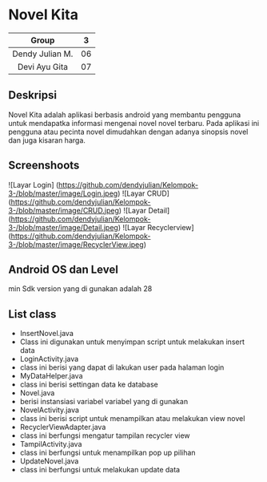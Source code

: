 # Novel Kita
| Group | 3 |
| :---------------: | :---------------: |
| Dendy Julian M. | 06 |
| Devi Ayu Gita | 07 |


## Deskripsi
Novel Kita adalah aplikasi berbasis android yang membantu pengguna untuk 
mendapatka informasi mengenai novel novel terbaru. Pada aplikasi ini 
pengguna atau pecinta novel dimudahkan dengan adanya sinopsis novel dan
 juga kisaran harga.


## Screenshoots
![Layar Login] (https://github.com/dendyjulian/Kelompok-3-/blob/master/image/Login.jpeg)
![Layar CRUD] (https://github.com/dendyjulian/Kelompok-3-/blob/master/image/CRUD.jpeg)
![Layar Detail] (https://github.com/dendyjulian/Kelompok-3-/blob/master/image/Detail.jpeg)
![Layar Recyclerview] (https://github.com/dendyjulian/Kelompok-3-/blob/master/image/RecyclerView.jpeg)


## Android OS dan Level
min Sdk version yang di gunakan adalah 28


## List class
+ InsertNovel.java
+ Class ini digunakan untuk menyimpan script untuk melakukan insert data
+ LoginActivity.java
+ class ini berisi yang dapat di lakukan user pada halaman login
+ MyDataHelper.java
+ class ini berisi settingan data ke database
+ Novel.java
+ berisi instansiasi variabel variabel yang di gunakan
+ NovelActivity.java
+ class ini berisi script untuk menampilkan atau melakukan view novel
+ RecyclerViewAdapter.java
+ class ini berfungsi mengatur tampilan recycler view
+ TampilActivity.java
+ class ini berfungsi untuk menampilkan pop up pilihan
+ UpdateNovel.java
+ class ini berfungsi untuk melakukan update data
